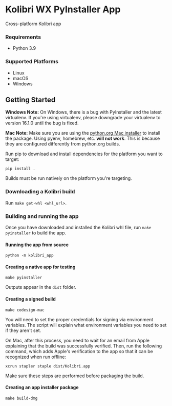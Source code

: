 # Kolibri WX PyInstaller App
Cross-platform Kolibri app

### Requirements

- Python 3.9

### Supported Platforms

- Linux
- macOS
- Windows

## Getting Started

**Windows Note:** On Windows, there is a bug with PyInstaller and the latest virtualenv.
If you're using virtualenv, please downgrade your virtualenv to version 16.1.0 until
the bug is fixed.

**Mac Note:** Make sure you are using the
[python.org Mac installer](https://www.python.org/ftp/python/3.6.8/python-3.6.8-macosx10.9.pkg)
to install the package. Using pyenv, homebrew, etc. **will not work**. This is
because they are configured differently from python.org builds.

Run pip to download and install dependencies for the platform you want to target:

`pip install .`

Builds must be run natively on the platform you're targeting.

### Downloading a Kolibri build

Run `make get-whl <whl_url>`.

### Building and running the app

Once you have downloaded and installed the Kolibri whl file, run `make pyinstaller` to build the app.

#### Running the app from source

`python -m kolibri_app`

#### Creating a native app for testing

`make pyinstaller`

Outputs appear in the `dist` folder.

#### Creating a signed build

`make codesign-mac`

You will need to set the proper credentials for signing via environment variables.
The script will explain what environment variables you need to set if they aren't set.

On Mac, after this process, you need to wait for an email from Apple explaining that
the build was successfully verified. Then, run the following command, which adds Apple's
verification to the app so that it can be recognized when run offline:

`xcrun stapler staple dist/Kolibri.app`

Make sure these steps are performed before packaging the build.

#### Creating an app installer package

`make build-dmg`
